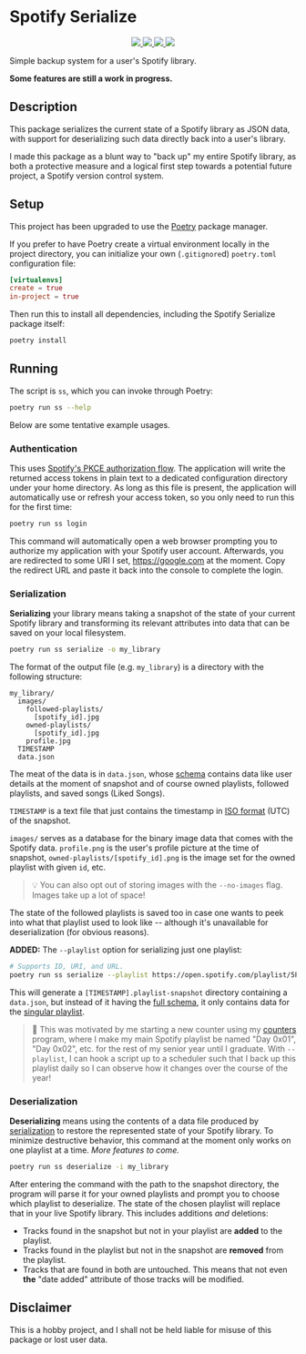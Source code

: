 # Spotify Serialize

<p align=center>
  <!-- TODO: Maybe replace this with a PyPI link if you decide to publish this package. -->
  <a href="https://github.com/vinlin24/spotify-serialize/releases">
    <img src="https://img.shields.io/badge/Version-(WIP)-brightgreen">
  </a>
  <a href="https://www.python.org/">
    <img src="https://img.shields.io/badge/Python-3.8%2B-yellowgreen">
  </a>
  <a href="https://click.palletsprojects.com/en/8.1.x/">
    <img src="https://img.shields.io/badge/CLI%20Framework-click-blueviolet">
  </a>
  <a href="https://tekore.readthedocs.io/en/stable/index.html">
    <img src="https://img.shields.io/badge/Spotify%20Framework-tekore-blue">
  </a>
</p>

Simple backup system for a user's Spotify library.

**Some features are still a work in progress.**


## Description

This package serializes the current state of a Spotify library as JSON data,
with support for deserializing such data directly back into a user's library.

I made this package as a blunt way to "back up" my entire Spotify library, as
both a protective measure and a logical first step towards a potential future
project, a Spotify version control system.


## Setup

This project has been upgraded to use the [Poetry](https://python-poetry.org/)
package manager.

If you prefer to have Poetry create a virtual environment locally in the project
directory, you can initialize your own (`.gitignore`d) `poetry.toml`
configuration file:

```toml
[virtualenvs]
create = true
in-project = true
```

Then run this to install all dependencies, including the Spotify Serialize
package itself:

```sh
poetry install
```


## Running

The script is `ss`, which you can invoke through Poetry:

```sh
poetry run ss --help
```

Below are some tentative example usages.


### Authentication

This uses [Spotify's PKCE authorization
flow](https://developer.spotify.com/documentation/general/guides/authorization/code-flow/).
The application will write the returned access tokens in plain text to a
dedicated configuration directory under your home directory.  As long as this
file is present, the application will automatically use or refresh your access
token, so you only need to run this for the first time:

```sh
poetry run ss login
```

This command will automatically open a web browser prompting you to authorize my
application with your Spotify user account.  Afterwards, you are redirected to
some URI I set, https://google.com at the moment.  Copy the redirect URL and
paste it back into the console to complete the login.


### Serialization

**Serializing** your library means taking a snapshot of the state of your
current Spotify library and transforming its relevant attributes into data that
can be saved on your local filesystem.

```sh
poetry run ss serialize -o my_library
```

The format of the output file (e.g. `my_library`) is a directory with the
following structure:

```
my_library/
  images/
    followed-playlists/
      [spotify_id].jpg
    owned-playlists/
      [spotify_id].jpg
    profile.jpg
  TIMESTAMP
  data.json
```

The meat of the data is in `data.json`, whose
[schema](schema/snapshot.schema.json) contains data like user details at the
moment of snapshot and of course owned playlists, followed playlists, and saved
songs (Liked Songs).

`TIMESTAMP` is a text file that just contains the timestamp in [ISO
format](https://en.wikipedia.org/wiki/ISO_8601) (UTC) of the snapshot.

`images/` serves as a database for the binary image data that comes with the
Spotify data.  `profile.png` is the user's profile picture at the time of
snapshot, `owned-playlists/[spotify_id].png` is the image set for the owned
playlist with given `id`, etc.

> 💡 You can also opt out of storing images with the `--no-images` flag.  Images
> take up a lot of space!

The state of the followed playlists is saved too in case one wants to peek into
what that playlist used to look like -- although it's unavailable for
deserialization (for obvious reasons).

**ADDED:** The `--playlist` option for serializing just one playlist:

```sh
# Supports ID, URI, and URL.
poetry run ss serialize --playlist https://open.spotify.com/playlist/5FpuSaX0kDeItlPMIIYBZS?si=e4674d3fca804ea7
```

This will generate a `[TIMESTAMP].playlist-snapshot` directory containing a
`data.json`, but instead of it having the [full
schema](schema/snapshot.schema.json), it only contains data for the [singular
playlist](schema/playlist.schema.json).

> 📝 This was motivated by me starting a new counter using my
[counters](https://github.com/vinlin24/counters) program, where I make my main
Spotify playlist be named "Day 0x01", "Day 0x02", etc. for the rest of my senior
year until I graduate. With `--playlist`, I can hook a script up to a scheduler
such that I back up this playlist daily so I can observe how it changes over the
course of the year!


### Deserialization

**Deserializing** means using the contents of a data file produced by
[serialization](#serialization) to restore the represented state of your Spotify
library.  To minimize destructive behavior, this command at the moment only
works on one playlist at a time.  *More features to come.*

```sh
poetry run ss deserialize -i my_library
```

After entering the command with the path to the snapshot directory, the program
will parse it for your owned playlists and prompt you to choose which playlist
to deserialize.  The state of the chosen playlist will replace that in your live
Spotify library.  This includes additions *and* deletions:

* Tracks found in the snapshot but not in your playlist are **added** to the
  playlist.
* Tracks found in the playlist but not in the snapshot are **removed** from the
  playlist.
* Tracks that are found in both are untouched.  This means that not even **the**
  "date added" attribute of those tracks will be modified.


## Disclaimer

This is a hobby project, and I shall not be held liable for misuse of this
package or lost user data.
